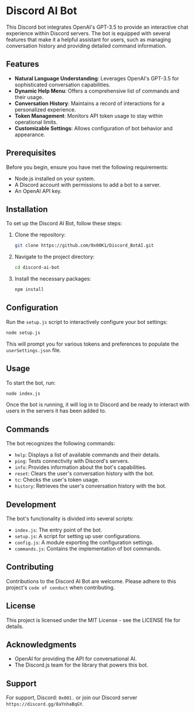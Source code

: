 # Discord AI Bot

This Discord bot integrates OpenAI's GPT-3.5 to provide an interactive chat experience within Discord servers. The bot is equipped with several features that make it a helpful assistant for users, such as managing conversation history and providing detailed command information.

## Features

- **Natural Language Understanding**: Leverages OpenAI's GPT-3.5 for sophisticated conversation capabilities.
- **Dynamic Help Menu**: Offers a comprehensive list of commands and their usage.
- **Conversation History**: Maintains a record of interactions for a personalized experience.
- **Token Management**: Monitors API token usage to stay within operational limits.
- **Customizable Settings**: Allows configuration of bot behavior and appearance.

## Prerequisites

Before you begin, ensure you have met the following requirements:

- Node.js installed on your system.
- A Discord account with permissions to add a bot to a server.
- An OpenAI API key.

## Installation

To set up the Discord AI Bot, follow these steps:

1. Clone the repository:
   ```sh
   git clone https://github.com/0x00K1/Discord_BotAI.git
   ```
2. Navigate to the project directory:
   ```sh
   cd discord-ai-bot
   ```
3. Install the necessary packages:
   ```sh
   npm install
   ```

## Configuration

Run the `setup.js` script to interactively configure your bot settings:

```sh
node setup.js
```

This will prompt you for various tokens and preferences to populate the `userSettings.json` file.

## Usage

To start the bot, run:

```sh
node index.js
```

Once the bot is running, it will log in to Discord and be ready to interact with users in the servers it has been added to.

## Commands

The bot recognizes the following commands:

- `help`: Displays a list of available commands and their details.
- `ping`: Tests connectivity with Discord's servers.
- `info`: Provides information about the bot's capabilities.
- `reset`: Clears the user's conversation history with the bot.
- `tc`: Checks the user's token usage.
- `history`: Retrieves the user's conversation history with the bot.

## Development

The bot's functionality is divided into several scripts:

- `index.js`: The entry point of the bot.
- `setup.js`: A script for setting up user configurations.
- `config.js`: A module exporting the configuration settings.
- `commands.js`: Contains the implementation of bot commands.

## Contributing

Contributions to the Discord AI Bot are welcome. Please adhere to this project's `code of conduct` when contributing.

## License

This project is licensed under the MIT License - see the LICENSE file for details.

## Acknowledgments

- OpenAI for providing the API for conversational AI.
- The Discord.js team for the library that powers this bot.

## Support

For support, Discord: `0x001.` or join our Discord server `https://discord.gg/8aYnhaBqGY`.
